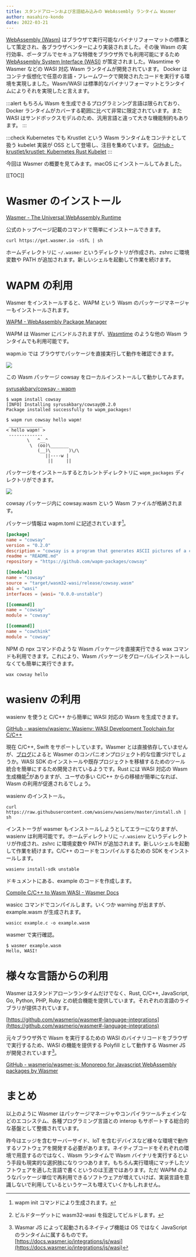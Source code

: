 ```yaml
---
title: スタンドアローンおよび言語組み込みの WebAssembly ランタイム Wasmer
author: masahiro-kondo
date: 2022-03-21
---
```


[WebAssembly (Wasm)](https://developer.mozilla.org/ja/docs/WebAssembly) はブラウザで実行可能なバイナリフォーマットの標準として策定され、各ブラウザベンターにより実装されました。その後 Wasm の実行効率、ポータブルでセキュアな特徴をブラウザ外でも利用可能にするため [WebAssembly System Interface (WASI)](https://wasi.dev/) が策定されました。Wasmtime や Wasmer などの WASI 対応 Wasm ランタイムが開発されています。
Docker はコンテナ仮想化で任意の言語・フレームワークで開発されたコードを実行する環境を実現しました。Wasm/WASI は標準的なバイナリフォーマットとランタイムによりそれを実現したと言えます。

:::alert
もちろん Wasm を生成できるプログラミンング言語は限られており、Docker ランタイムがカバーする範囲に比べて非常に限定されています。また WASI はサンドボックスモデルのため、汎用言語と違って大きな機能制約もあります。
:::

:::check
Kubernetes でも Krustlet という Wasm ランタイムをコンテナとして扱う kubelet 実装が OSS として登場し、注目を集めています。
[GitHub - krustlet/krustlet: Kubernetes Rust Kubelet](https://github.com/krustlet/krustlet)
:::


今回は Wasmer の概要を見てみます。macOS にインストールしてみました。

[[TOC]]

# Wasmer のインストール
[Wasmer - The Universal WebAssembly Runtime](https://wasmer.io/)

公式のトップページ記載のコマンドで簡単にインストールできます。

```shell
curl https://get.wasmer.io -sSfL | sh
```

ホームディレクトリに `~/.wasmer` というディレクトリが作成され、zshrc に環境変数や PATH が追加されます。新しいシェルを起動して作業を続けます。

# WAPM の利用

Wasmer をインストールすると、WAPM という Wasm のパッケージマネージャーもインストールされます。

[WAPM - WebAssembly Package Manager](https://wapm.io/)

WAPM は Wasmer にバンドルされますが、[Wasmtime](https://wasmtime.dev/) のような他の Wasm ランタイムでも利用可能です。

wapm.io では ブラウザでパッケージを直接実行して動作を確認できます。

![](https://i.gyazo.com/e8b0a5ff814fa6b421ad3aea04608a77.png)

この Wasm パッケージ cowsay をローカルインストールして動かしてみます。

[syrusakbary/cowsay - wapm](https://wapm.io/syrusakbary/cowsay)

```shell
$ wapm install cowsay
[INFO] Installing syrusakbary/cowsay@0.2.0
Package installed successfully to wapm_packages!

$ wapm run cowsay hello wapm!
 _____________
< hello wapm! >
 -------------
        \   ^__^
         \  (oo)\_______
            (__)\       )\/\
               ||----w |
                ||     ||

```

パッケージをインストールするとカレントディレクトリに `wapm_packages` ディレクトリができます。

![](https://i.gyazo.com/97ad312db9145f52c29ab38eff0139b1.png)

cowsay パッケージ内に cowsay.wasm という Wasm ファイルが格納されます。

パッケージ情報は wapm.toml に記述されています[^1]。

[^1]: wapm init コマンドにより生成されます。

```toml
[package]
name = "cowsay"
version = "0.2.0"
description = "cowsay is a program that generates ASCII pictures of a cow with a message"
readme = "README.md"
repository = "https://github.com/wapm-packages/cowsay"

[[module]]
name = "cowsay"
source = "target/wasm32-wasi/release/cowsay.wasm"
abi = "wasi"
interfaces = {wasi= "0.0.0-unstable"}

[[command]]
name = "cowsay"
module = "cowsay"

[[command]]
name = "cowthink"
module = "cowsay"
```

NPM の npx コマンドのような Wasm パッケージを直接実行できる wax コマンドも利用できます。これにより、Wasm パッケージをグローバルインストールしなくても簡単に実行できます。

```shell
wax cowsay hello          
```

# wasienv の利用

wasienv を使うと C/C++ から簡単に WASI 対応の Wasm を生成できます。

[GitHub - wasienv/wasienv: Wasienv: WASI Development Toolchain for C/C++](https://github.com/wasienv/wasienv)

現在 C/C++, Swift をサポートしています。Wasmer とは直接依存していませんが、[ブログ](https://medium.com/wasmer/wasienv-wasi-development-workflow-for-humans-1811d9a50345)によると Wasmer のコンパニオンプロジェクト的な位置づけでしょうか。WASI SDK のインストールや既存プロジェクトを移植するためのツール統合を簡単にするため開発されているようです。Rust には WASI 対応の Wasm 生成機能[^2]がありますが、ユーザの多い C/C++ からの移植が簡単になれば、Wasm の利用が促進されるでしょう。

[^2]: ビルドターゲットに wasm32-wasi を指定してビルドします。

wasienv のインストール。

```shell
curl https://raw.githubusercontent.com/wasienv/wasienv/master/install.sh | sh
```

インストーラが wasmer もインストールしようとしてエラーになりますが、wasienv は利用可能です。ホームディレクトリに `~/.wasienv` というディレクトリが作成され、zshrc に環境変数や PATH が追加されます。新しいシェルを起動して作業を続けます。C/C++ のコードをコンパイルするための SDK をインストールします。

```shell
wasienv install-sdk unstable
```

ドキュメントにある、example のコードを作成します。

[Compile C/C++ to Wasm WASI - Wasmer Docs](https://docs.wasmer.io/ecosystem/wasienv/compile-c-c++-to-wasm-wasi)

wasicc コマンドでコンパイルします。いくつか warning が出ますが、example.wasm が生成されます。

```shell
wasicc example.c -o example.wasm
```

wasmer で実行確認。

```shell
$ wasmer example.wasm
Hello, WASI!
```

# 様々な言語からの利用

Wasmer はスタンドアローンランタイムだけでなく、Rust, C/C++, JavaScript, Go, Python, PHP, Ruby との統合機能を提供しています。それぞれの言語のライブラリが提供されています。

[https://github.com/wasmerio/wasmer#-language-integrations](https://github.com/wasmerio/wasmer#-language-integrations)

元々ブラウザ外で Wasm を実行するための WASI のバイナリコードをブラウザで実行するため、WASI の機能を提供する Polyfill として動作する Wasmer JS が開発されています[^3]。

[GitHub - wasmerio/wasmer-js: Monorepo for Javascript WebAssembly packages by Wasmer](https://github.com/wasmerio/wasmer-js)

[^3]: Wasmar JS によって起動されるネイティブ機能は OS ではなく JavaScript のランタイムに属するものです。[https://docs.wasmer.io/integrations/js/wasi](https://docs.wasmer.io/integrations/js/wasi)

# まとめ
以上のように Wasmer はパッケージマネージャやコンパイラツールチェインなどのエコシステム、各種プログラミング言語との interop もサポートする総合的な基盤として整備されています。

昨今はエッジを含むサーバーサイド、IoT を含むデバイスなど様々な環境で動作するソフトウェアを開発する必要があります。ネイティブコードをそれぞれの環境で用意するのではなく、Wasm ランタイムで Wasm バイナリを実行するという手段も現実的な選択肢になりつつあります。もちろん実行環境にマッチしたソフトウェアを適した言語で書くというのは王道ではあります。ただ WAPM のようなパッケージ単位で再利用できるソフトウェアが増えていけば、実装言語を意識しないで利用しているというケースも増えていくかもしれません。
